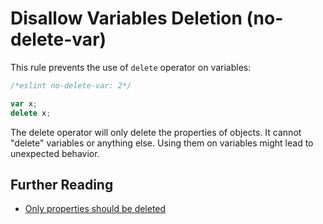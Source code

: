 # Disallow Variables Deletion (no-delete-var)

This rule prevents the use of `delete` operator on variables:

```js
/*eslint no-delete-var: 2*/

var x;
delete x;
```

The delete operator will only delete the properties of objects. It cannot "delete" variables or anything else. Using them on variables might lead to unexpected behavior.

## Further Reading

* [Only properties should be deleted](http://jslinterrors.com/only-properties-should-be-deleted/)

